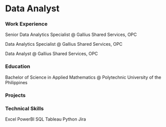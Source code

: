 # Data Analyst

### Work Experience
Senior Data Analytics Specialist @ Gallius Shared Services, OPC

Data Analytics Specialist @ Gallius Shared Services, OPC

Data Analyst @ Gallius Shared Services, OPC

### Education
Bachelor of Science in Applied Mathematics @ Polytechnic University of the Philippines

### Projects


### Technical Skills
Excel
PowerBI
SQL
Tableau
Python
Jira


